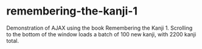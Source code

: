 # remembering-the-kanji-1
Demonstration of AJAX using the book Remembering the Kanji 1. Scrolling to the bottom of the window loads a batch of 100 new kanji, with 2200 kanji total.
